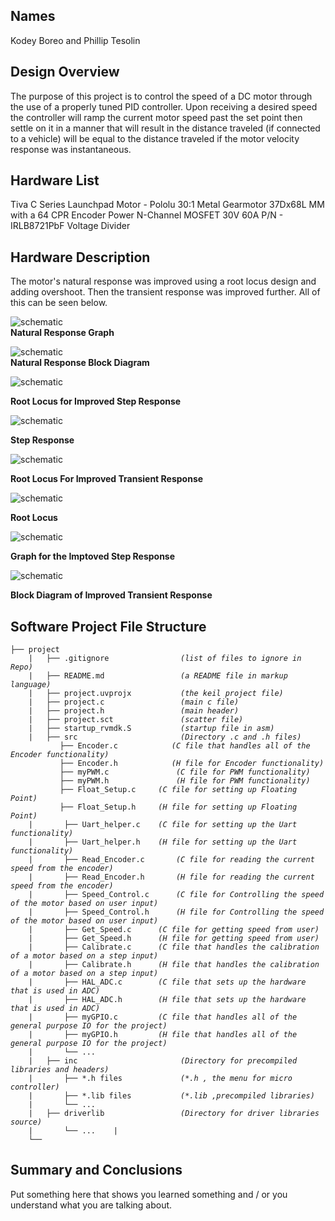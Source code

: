 ## Names 
Kodey Boreo and Phillip Tesolin 
   
## Design Overview
The purpose of this project is to control the speed of a DC motor
through the use of a properly tuned PID controller. Upon receiving a
desired speed the controller will ramp the current motor speed past
the set point then settle on it in a manner that will result in the distance
traveled (if connected to a vehicle) will be equal to the distance
traveled if the motor velocity response was instantaneous.
    
## Hardware List
Tiva C Series Launchpad
Motor - Pololu 30:1 Metal Gearmotor 37Dx68L MM with a 64 CPR Encoder
Power N-Channel MOSFET 30V 60A P/N - IRLB8721PbF
Voltage Divider 

## Hardware Description
The motor's natural response was improved using a root locus design and adding overshoot. Then the transient response was improved further.  All of this can be seen below.

![schematic](https://github.com/Kboreo/ESAL_Final_Project/blob/master/images/natural_response_graph.JPG)     
**Natural Response Graph**

![schematic](https://github.com/Kboreo/ESAL_Final_Project/blob/master/images/natural_response.JPG)     
**Natural Response Block Diagram**


![schematic](https://github.com/Kboreo/ESAL_Final_Project/blob/master/images/root_locus.JPG)

**Root Locus for Improved Step Response**

![schematic](https://github.com/Kboreo/ESAL_Final_Project/blob/master/images/overshoot_step_response.JPG)

**Step Response**      

![schematic](https://github.com/Kboreo/ESAL_Final_Project/blob/master/images/root_locus_for_improved_transient_response.JPG)

**Root Locus For Improved Transient Response**

![schematic](https://github.com/Kboreo/ESAL_Final_Project/blob/master/images/root_locus_for_improved_transient_response2.JPG)

**Root Locus**

![schematic](https://github.com/Kboreo/ESAL_Final_Project/blob/master/images/improved_step_response_graph.JPG)

**Graph for the Imptoved Step Response**

![schematic](https://github.com/Kboreo/ESAL_Final_Project/blob/master/images/improved_block_diagram.JPG)

**Block Diagram of Improved Transient Response**


## Software Project File Structure


<pre><code>├── project
    |   ├── .gitignore                <em>(list of files to ignore in Repo)</em>
    |   ├── README.md                 <em>(a README file in markup language)</em>
    |   ├── project.uvprojx           <em>(the keil project file)</em>
    |   ├── project.c                 <em>(main c file)</em>
    |   ├── project.h                 <em>(main header)</em>
    |   ├── project.sct               <em>(scatter file)</em>
    |   ├── startup_rvmdk.S           <em>(startup file in asm)</em>
    |   ├── src                       <em>(Directory .c and .h files)</em>
	       ├── Encoder.c            <em>(C file that handles all of the Encoder functionality)</em>
	       ├── Encoder.h            <em>(H file for Encoder functionality)</em>
	       ├── myPWM.c  	         <em>(C file for PWM functionality)</em>
	       ├── myPWM.h  	         <em>(H file for PWM functionality)</em>
	       ├── Float_Setup.c  	 <em>(C file for setting up Floating Point)</em>
	       ├── Float_Setup.h  	 <em>(H file for setting up Floating Point)</em>
	|       ├── Uart_helper.c  	 <em>(C file for setting up the Uart functionality)</em>
	|       ├── Uart_helper.h  	 <em>(H file for setting up the Uart functionality)</em>
	|       ├── Read_Encoder.c  	 <em>(C file for reading the current speed from the encoder)</em>
	|       ├── Read_Encoder.h  	 <em>(H file for reading the current speed from the encoder)</em>
	|       ├── Speed_Control.c  	 <em>(C file for Controlling the speed of the motor based on user input)</em>
	|       ├── Speed_Control.h  	 <em>(H file for Controlling the speed of the motor based on user input)</em>
	|       ├── Get_Speed.c  	 <em>(C file for getting speed from user)</em>
	|       ├── Get_Speed.h  	 <em>(H file for getting speed from user)</em>
	|       ├── Calibrate.c  	 <em>(C file that handles the calibration of a motor based on a step input)</em>
	|       ├── Calibrate.h  	 <em>(H file that handles the calibration of a motor based on a step input)</em>
	|       ├── HAL_ADC.c  	  	 <em>(C file that sets up the hardware that is used in ADC)</em>
	|       ├── HAL_ADC.h  	  	 <em>(H file that sets up the hardware that is used in ADC)</em>
	|       ├── myGPIO.c  	  	 <em>(C file that handles all of the general purpose IO for the project)</em>
	|       ├── myGPIO.h  	  	 <em>(H file that handles all of the general purpose IO for the project)</em>
	|		└── ...  			
    |   ├── inc                       <em>(Directory for precompiled libraries and headers)</em>
    |       ├── *.h files             <em>(*.h , the menu for micro controller)</em>
    |       ├── *.lib files           <em>(*.lib ,precompiled libraries)</em>
    |       └── ...  
    |   ├── driverlib                 <em>(Directory for driver libraries source)</em>
	|       └── ...    |       
    └── </code></pre>

## Summary and Conclusions
Put something here that shows you learned something and / or you understand what you are talking about.  
